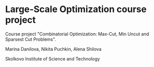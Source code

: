 # Large-Scale Optimization course project
Course project "Combinatorial Optimization: Max-Cut, Min Uncut and Sparsest Cut Problems".

Marina Danilova, Nikita Puchkin, Alena Shilova

Skolkovo Institute of Science and Technology
